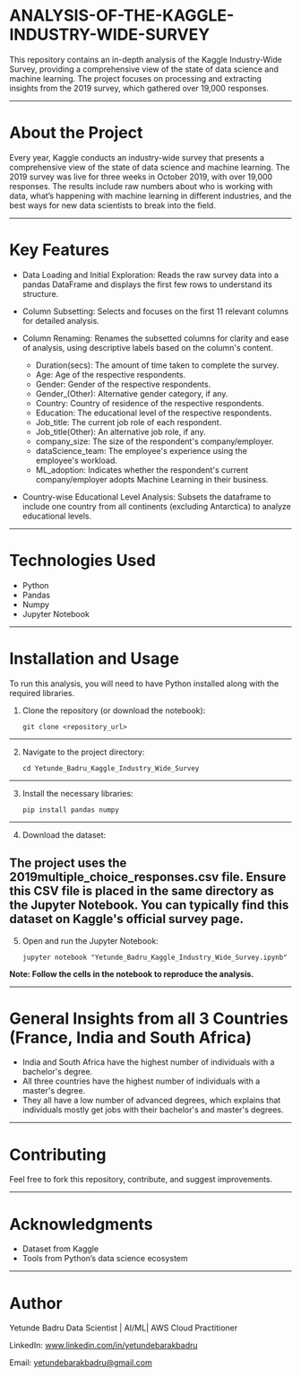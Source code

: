 # ANALYSIS-OF-THE-KAGGLE-INDUSTRY-WIDE-SURVEY

This repository contains an in-depth analysis of the Kaggle Industry-Wide Survey, providing a comprehensive view of the state of data science and machine learning. The project focuses on processing and extracting insights from the 2019 survey, which gathered over 19,000 responses.

---

# About the Project

Every year, Kaggle conducts an industry-wide survey that presents a comprehensive view of the state of data science and machine learning. The 2019 survey was live for three weeks in October 2019, with over 19,000 responses. The results include raw numbers about who is working with data, what’s happening with machine learning in different industries, and the best ways for new data scientists to break into the field.

---

# Key Features

- Data Loading and Initial Exploration: Reads the raw survey data into a pandas DataFrame and displays the first few rows to understand its structure.

- Column Subsetting: Selects and focuses on the first 11 relevant columns for detailed analysis.

- Column Renaming: Renames the subsetted columns for clarity and ease of analysis, using descriptive labels based on the column's content.
  - Duration(secs): The amount of time taken to complete the survey.
  - Age: Age of the respective respondents.
  - Gender: Gender of the respective respondents.
  - Gender_(Other): Alternative gender category, if any.
  - Country: Country of residence of the respective respondents.
  - Education: The educational level of the respective respondents.
  - Job_title: The current job role of each respondent.
  - Job_title(Other): An alternative job role, if any.
  - company_size: The size of the respondent's company/employer.
  - dataScience_team: The employee's experience using the employee's workload.
  - ML_adoption: Indicates whether the respondent's current company/employer adopts Machine Learning in their business.

- Country-wise Educational Level Analysis: Subsets the dataframe to include one country from all continents (excluding Antarctica) to analyze educational levels.

---

# Technologies Used

- Python
- Pandas
- Numpy
- Jupyter Notebook

---

# Installation and Usage
To run this analysis, you will need to have Python installed along with the required libraries.

1. Clone the repository (or download the notebook):

       git clone <repository_url>
---
2. Navigate to the project directory:

       cd Yetunde_Badru_Kaggle_Industry_Wide_Survey
---
3. Install the necessary libraries:

       pip install pandas numpy
---
4. Download the dataset:

The project uses the 2019multiple_choice_responses.csv file. Ensure this CSV file is placed in the same directory as the Jupyter Notebook. You can typically find this dataset on Kaggle's official survey page.
---
5. Open and run the Jupyter Notebook:

       jupyter notebook "Yetunde_Badru_Kaggle_Industry_Wide_Survey.ipynb"

**Note: Follow the cells in the notebook to reproduce the analysis.**

---

# General Insights from all 3 Countries (France, India and South Africa)

- India and South Africa have the highest number of individuals with a bachelor's degree.
- All three countries have the highest number of individuals with a master's degree.
- They all have a low number of advanced degrees, which explains that individuals mostly get jobs with their bachelor's and master's degrees.

---

# Contributing
Feel free to fork this repository, contribute, and suggest improvements.

---

# Acknowledgments
- Dataset from Kaggle
- Tools from Python’s data science ecosystem

---

# Author
Yetunde Badru Data Scientist | AI/ML| AWS Cloud Practitioner

LinkedIn: www.linkedin.com/in/yetundebarakbadru

Email: yetundebarakbadru@gmail.com
